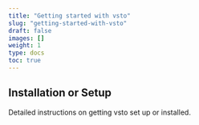 ```yaml
---
title: "Getting started with vsto"
slug: "getting-started-with-vsto"
draft: false
images: []
weight: 1
type: docs
toc: true
---
```


## Installation or Setup
Detailed instructions on getting vsto set up or installed.

